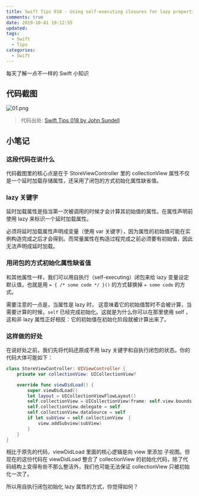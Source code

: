 ```yaml
---
title: Swift Tips 018 - Using self-executing closures for lazy properties
comments: true
date: 2019-10-01 19:12:55
updated:
tags:
  - Swift
  - Tips
categories:
  - Swift
---
```


每天了解一点不一样的 Swift 小知识

<!-- more -->

## 代码截图

![01.png](01.png)

> 代码出处: [Swift Tips 018 by John Sundell](https://github.com/JohnSundell/SwiftTips#18-using-self-executing-closures-for-lazy-properties)

## 小笔记

### 这段代码在说什么

代码截图里的核心点是在于 StoreViewController 里的 collectionView 属性不仅是一个延时加载存储属性，还采用了闭包的方式初始化属性缺省值。

### lazy 关键字

延时加载属性是指当第一次被调用的时候才会计算其初始值的属性。在属性声明前使用 lazy 来标识一个延时加载属性。

必须将延时加载属性声明成变量（使用 var 关键字），因为属性的初始值可能在实例构造完成之后才会得到。而常量属性在构造过程完成之前必须要有初始值，因此无法声明成延时加载。

### 用闭包的方式初始化属性缺省值

和其他属性一样，我们可以用自执行（self-executing）闭包来给 lazy 变量设定默认值，也就是用 `= { /* some code */ }()` 的方式替换掉 `= some code` 的方式。

需要注意的一点是，当属性是 lazy 时， 这意味着它的初始值暂时不会被计算，当需要计算的时候，`self` 已经完成初始化。这就是为什么你可以在那里使用 self ，这和非 lazy 属性正好相反：它的初始值在初始化阶段就被计算出来了。

### 这样做的好处

在说好处之前，我们先将代码还原成不用 lazy 关键字和自执行闭包的状态。你的代码大体可能如下：

```swift
class StoreViewController: UIViewController {
    private var collectionView: UICollectionView?

    override func viewDidLoad() {
        super.viewDidLoad()
        let layout = UICollectionViewFlowLayout()
        self.collectionView = UICollectionView(frame: self.view.bounds, collectionViewLayout: layout)
        self.collectionView.delegate = self
        self.collectionView.dataSource = self
        if let subView = self.collectionView  {
            view.addSubview(subView)
        }
    }
}
```

相比于原先的代码，viewDidLoad 里面的核心逻辑是向 view 里添加 子视图。但现在的这份代码在 viewDidLoad 整合了 collectionView 的初始化代码，除了代码结构上变得有些不那么整洁外，我们也可能无法保证 collectionView 只被初始化一次了。

所以用自执行闭包初始化 lazy 属性的方式，你觉得如何？
